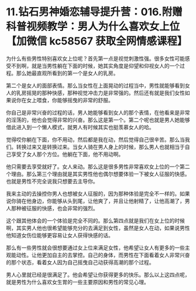 # 11.钻石男神婚恋辅导提升营：016.附赠科普视频教学：男人为什么喜欢女上位【加微信 kc58567 获取全网情感课程】

为什么有些男性特别喜欢女上位呢？首先第一点是视觉刺激性强。很多女性可能感受不到啊，就是当男性躺在下面的时候，她其实角度是仰望和仰视女人的一个过程。那么她最直观所看到的第一个是女人的乳房。

第二个是女人的面部表情。那么当女性在上面晃动的过程当中，男性就能够看到女人的乳房摇晃的那种快感，那种视觉冲击力是非常强的。然后还有就是我们女性如果说你在女上喂食，你能够摇曳的非常的舒服。

你自己是非常兴奋的过程的话，男人她能够看到女人的那个表情，在他看来是非常的淫荡的，他也会觉得非常的兴奋。那么这是第一个。第二个呢也就是男人她能够借此进入到一个懒人模式，就男人有时候其实也挺羡慕女人的哈。

觉得哎你躺在下面，你不用动，然后都是我在动，然后觉得自己很辛苦。那么当我们。转换过来又是转换过来。当女人骑在男人身上的时候，那么男人也就相当于自己享受了女人那个方位。他躺在下面，他不用动啊。

他只需要去享受就好了。女人来动。那么这是很多男性非常喜欢女上位的一个第二个理由。那么第三个理由就是其实男性他也偶尔想要体验一下被女人征服的快感。也就是男性不完全说我只想要去主导你。

我来主动的去操控你男人也想被女人征服的，因为那种体验是完全不一样的。如果说你骑在他身边，你能够从头到尾，让他爽了，并且让他射精了，让他高潮了，男人那种被征服的快感，也会非常的强烈。

这个跟其他体会的一个体验是完全不同的。那么第四点就是我们在女上位的时候啊，其实男人他也很希望能够充分的去满足到女性，虽然是女人在动，如果说男性他知道女伤位能够更容易让女人获得快感的话。

那么有一些男性就会很想要通过女上位来满足女性，他希望让女人有更多的一些主观能动性。让他更加自主的去掌控。自己的身体，而男性在下面看着女人非常兴奋的那个状态，看着女人因为自己摇曳自己动获得高潮的那个过程。

男人心里就已经是很满足了。他会希望让你获得更多的快乐。那么以上这四点呢，就是男性为什么喜欢女生胃的一些主要原因和男性的常见心理。

